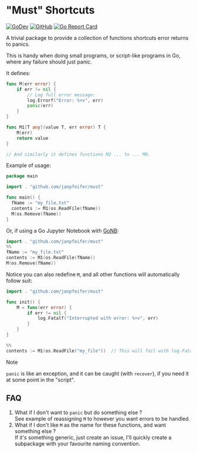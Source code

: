 # "Must" Shortcuts

[![GoDev](https://img.shields.io/badge/go.dev-reference-007d9c?logo=go&logoColor=white)](https://pkg.go.dev/github.com/janpfeifer/must?tab=doc)
[![GitHub](https://img.shields.io/github/license/janpfeifer/must)](https://github.com/Kwynto/gosession/blob/master/LICENSE)
[![Go Report Card](https://goreportcard.com/badge/github.com/janpfeifer/must)](https://goreportcard.com/report/github.com/janpfeifer/must)

A trivial package to provide a collection of functions shortcuts error returns to panics.

This is handy when doing small programs, or script-like programs in Go, where any failure should just panic.

It defines:

```go
func M(err error) {
	if err != nil {
		// Log full error message:
		log.Errorf("Error: %+v", err)
		panic(err)
	}
}

func M1[T any](value T, err error) T {
	M(err)
	return value
}

// And similarly it defines functions M2 ... to ... M9.
```

Example of usage:

```go
package main

import . "github.com/janpfeifer/must"

func main() {
  fName := "my_file.txt"
  contents := M1(os.ReadFile(fName))
  M(os.Remove(fName))
}
```

Or, if using a Go Jupyter Notebook with [GoNB](https://github.com/janpfeifer/gonb):

```go
import . "github.com/janpfeifer/must"
%%
fName := "my_file.txt"
contents := M1(os.ReadFile(fName))
M(os.Remove(fName))
```

Notice you can also redefine `M`, and all other functions will automatically follow suit:

```go
import . "github.com/janpfeifer/must"

func init() {
	M = func(err error) {
	    if err != nil {
		    log.Fatalf("Interrupted with error: %+v", err)	
        }       	
    }
}

%%
contents := M1(os.ReadFile("my_file"))  // This will fail with log.Fatalf if err != nil.
```

> [!NOTE]
> `panic` is like an exception, and it can be caught (with `recover`), if you need it at some point in the "script".

## FAQ

1. What if I don't want to `panic` but do something else ? <br> See example of reassigning `M` to however you want errors to be handled.
2. What if I don't like `M` as the name for these functions, and want something else ? <br> If it's something generic, just create an issue, I'll quickly create a subpackage with your favourite naming convention.

